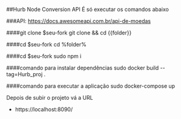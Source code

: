 ##Hurb Node Conversion API
É só executar os comandos abaixo

###API:
https://docs.awesomeapi.com.br/api-de-moedas

####git clone $seu-fork
git clone && cd {{folder}}


####cd $seu-fork
cd %folder%


####cd $seu-fork
sudo npm i


####comando para instalar dependências
sudo docker build --tag=Hurb_proj .


####comando para executar a aplicação
sudo docker-compose up



Depois de subir o projeto vá a URL

- https://localhost:8090/
